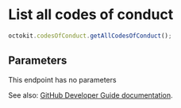 # List all codes of conduct

```js
octokit.codesOfConduct.getAllCodesOfConduct();
```

## Parameters

This endpoint has no parameters

See also: [GitHub Developer Guide documentation](https://developer.github.com/v3/codes_of_conduct/#list-all-codes-of-conduct).
